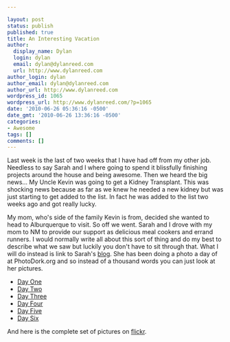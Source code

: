 ```yaml
---

layout: post
status: publish
published: true
title: An Interesting Vacation
author:
  display_name: Dylan
  login: dylan
  email: dylan@dylanreed.com
  url: http://www.dylanreed.com
author_login: dylan
author_email: dylan@dylanreed.com
author_url: http://www.dylanreed.com
wordpress_id: 1065
wordpress_url: http://www.dylanreed.com/?p=1065
date: '2010-06-26 05:36:16 -0500'
date_gmt: '2010-06-26 13:36:16 -0500'
categories:
- Awesome
tags: []
comments: []
---
```


Last week is the last of two weeks that I have had off from my other job. Needless to say Sarah and I where going to spend it blissfully finishing projects around the house and being awesome. Then we heard the big news... My Uncle Kevin was going to get a Kidney Transplant. This was shocking news because as far as we knew he needed a new kidney but was just starting to get added to the list. In fact he was added to the list two weeks ago and got really lucky.

My mom, who's side of the family Kevin is from, decided she wanted to head to Alburquerque to visit. So off we went. Sarah and I drove with my mom to NM to provide our support as delicious meal cookers and errand runners. I would normally write all about this sort of thing and do my best to describe what we saw but luckily you don't have to sit through that. What I will do instead is link to Sarah's [blog][1]. She has been doing a photo a day of at PhotoDork.org and so instead of a thousand words you can just look at her pictures.

   [1]: http://photodork.org/

  * [Day One][2]
  * [Day Two][3]
  * [Day Three][4]
  * [Day Four][5]
  * [Day Five][6]
  * [Day Six][7]
  


   [2]: http://photodork.org/2010/06/16/live-from-albuquerque-its-wednesday-morning/
   [3]: http://photodork.org/2010/06/17/the-hot-sticky-wicket/
   [4]: http://photodork.org/2010/06/18/whew/
   [5]: http://photodork.org/2010/06/19/deep-thoughts-on-a-saturday-morning/
   [6]: http://photodork.org/2010/06/20/last-impression/
   [7]: http://photodork.org/2010/06/21/un-great-expectations/

  
And here is the complete set of pictures on [flickr][8].

   [8]: http://www.flickr.com/photos/dylansarah/sets/72157624361018034/

